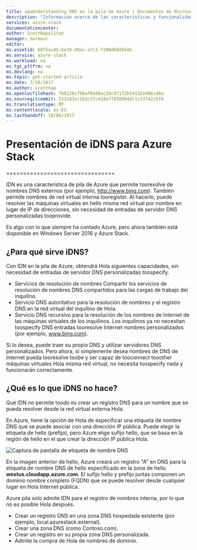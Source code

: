 ```yaml
---
title: aaaUnderstanding DNS en la pila de Azure | Documentos de Microsoft
description: "Información acerca de las características y funcionalidades de DNS en Azure Stack"
services: azure-stack
documentationcenter: 
author: ScottNapolitan
manager: darmour
editor: 
ms.assetid: 60f5ac85-be19-49ac-a7c1-f290d682b5de
ms.service: azure-stack
ms.workload: na
ms.tgt_pltfrm: na
ms.devlang: na
ms.topic: get-started-article
ms.date: 7/10/2017
ms.author: scottnap
ms.openlocfilehash: f60128cf98af8e98ac2bc87172b54132ed06cd8a
ms.sourcegitcommit: 523283cc1b3c37c428e77850964dc1c33742c5f0
ms.translationtype: MT
ms.contentlocale: es-ES
ms.lasthandoff: 10/06/2017
---
```

# <a name="introducing-idns-for-azure-stack"></a>Presentación de iDNS para Azure Stack
================================

IDN es una característica de pila de Azure que permite tooresolve de nombres DNS externos (por ejemplo, http://www.bing.com).
También permite nombres de red virtual interna tooregister. Al hacerlo, puede resolver las máquinas virtuales en hello misma red virtual por nombre en lugar de IP de direcciones, sin necesidad de entradas de servidor DNS personalizadas tooprovide.

Es algo con lo que siempre ha contado Azure, pero ahora también está disponible en Windows Server 2016 y Azure Stack.

## <a name="what-does-idns-do"></a>¿Para qué sirve iDNS?
Con IDN en la pila de Azure, obtendrá Hola siguientes capacidades, sin necesidad de entradas de servidor DNS personalizadas toospecify.

* Servicios de resolución de nombres Compartir los servicios de resolución de nombres DNS compartidos para las cargas de trabajo del inquilino.
* Servicio DNS autoritativo para la resolución de nombres y el registro DNS en la red virtual del inquilino de Hola.
* Servicio DNS recursivo para la resolución de los nombres de Internet de las máquinas virtuales de los inquilinos. Los inquilinos ya no necesitan toospecify DNS entradas tooresolve Internet nombres personalizados (por ejemplo, www.bing.com).

Si lo desea, puede traer su propio DNS y utilizar servidores DNS personalizados. Pero ahora, si simplemente desea nombres de DNS de Internet pueda tooresolve toobe y ser capaz de tooconnect tooother máquinas virtuales Hola misma red virtual, no necesita toospecify nada y funcionarán correctamente.

## <a name="what-does-idns-not-do"></a>¿Qué es lo que iDNS no hace?
Qué IDN no permite toodo es crear un registro DNS para un nombre que se pueda resolver desde la red virtual externa Hola.

En Azure, tiene la opción de Hola de especificar una etiqueta de nombre DNS que se puede asociar con una dirección IP pública. Puede elegir la etiqueta de hello (prefijo), pero Azure elige sufijo hello, que se basa en la región de hello en el que crear la dirección IP pública Hola.

![Captura de pantalla de etiqueta de nombre DNS](media/azure-stack-understanding-dns-in-tp2/image3.png)

En la imagen anterior de hello, Azure creará un registro "A" en DNS para la etiqueta de nombre DNS de hello especificado en la zona de hello **westus.cloudapp.azure.com**. El sufijo hello y prefijo juntas componen un dominio nombre completo (FQDN) que se puede resolver desde cualquier lugar en Hola Internet pública.

Azure pila solo admite IDN para el registro de nombres interna, por lo que no es posible Hola después.

* Crear un registro DNS en una zona DNS hospedada existente (por ejemplo, local.azurestack.external).
* Crear una zona DNS (como Contoso.com).
* Crear un registro en su propia zona DNS personalizada.
* Admite la compra de Hola de nombres de dominio.

